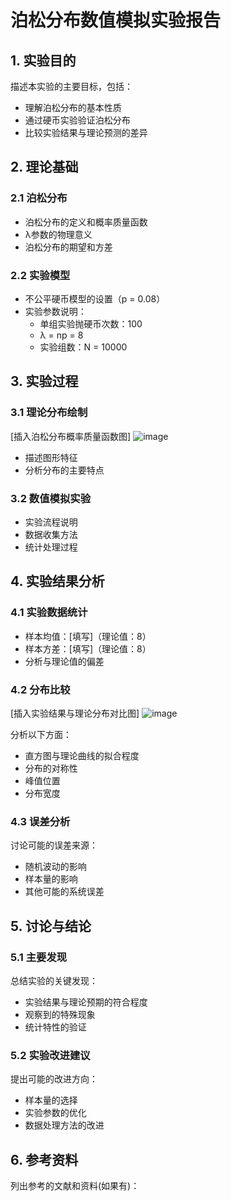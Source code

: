 # 泊松分布数值模拟实验报告

## 1. 实验目的
描述本实验的主要目标，包括：
- 理解泊松分布的基本性质
- 通过硬币实验验证泊松分布
- 比较实验结果与理论预测的差异

## 2. 理论基础

### 2.1 泊松分布
- 泊松分布的定义和概率质量函数
- λ参数的物理意义
- 泊松分布的期望和方差

### 2.2 实验模型
- 不公平硬币模型的设置（p = 0.08）
- 实验参数说明：
  - 单组实验抛硬币次数：100
  - λ = np = 8
  - 实验组数：N = 10000

## 3. 实验过程

### 3.1 理论分布绘制
[插入泊松分布概率质量函数图]
![image](https://github.com/user-attachments/assets/627aa6d4-c2ab-4766-8925-1ccdea07a26b)

- 描述图形特征
- 分析分布的主要特点

### 3.2 数值模拟实验
- 实验流程说明
- 数据收集方法
- 统计处理过程

## 4. 实验结果分析

### 4.1 实验数据统计
- 样本均值：[填写]（理论值：8）
- 样本方差：[填写]（理论值：8）
- 分析与理论值的偏差

### 4.2 分布比较
[插入实验结果与理论分布对比图]
![image](https://github.com/user-attachments/assets/d19e8864-5d2a-4a00-b637-69033d58a8f1)


分析以下方面：
- 直方图与理论曲线的拟合程度
- 分布的对称性
- 峰值位置
- 分布宽度

### 4.3 误差分析
讨论可能的误差来源：
- 随机波动的影响
- 样本量的影响
- 其他可能的系统误差

## 5. 讨论与结论

### 5.1 主要发现
总结实验的关键发现：
- 实验结果与理论预期的符合程度
- 观察到的特殊现象
- 统计特性的验证

### 5.2 实验改进建议
提出可能的改进方向：
- 样本量的选择
- 实验参数的优化
- 数据处理方法的改进

## 6. 参考资料
列出参考的文献和资料(如果有)：


